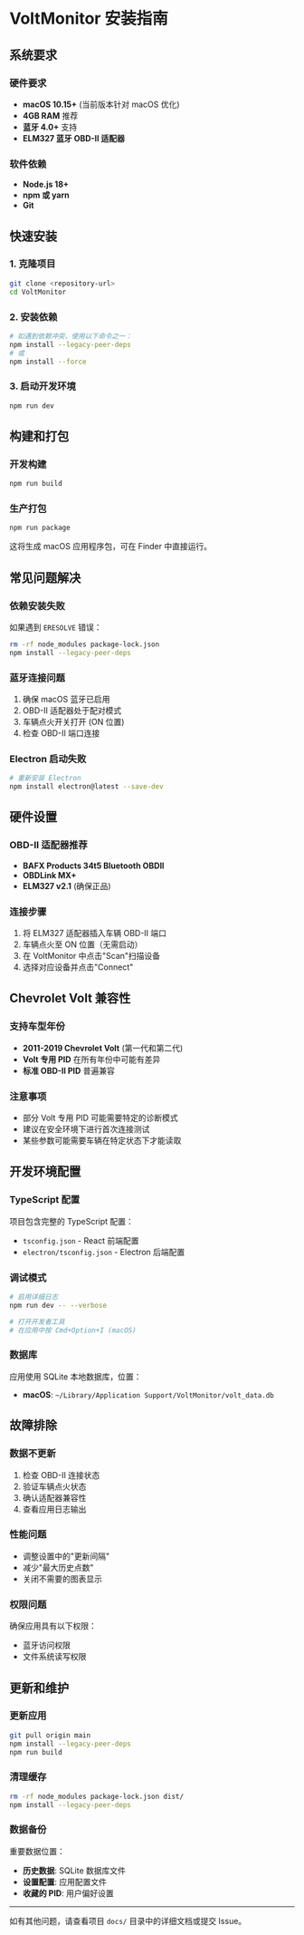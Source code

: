 # VoltMonitor 安装指南

## 系统要求

### 硬件要求
- **macOS 10.15+** (当前版本针对 macOS 优化)
- **4GB RAM** 推荐
- **蓝牙 4.0+** 支持
- **ELM327 蓝牙 OBD-II 适配器**

### 软件依赖
- **Node.js 18+**
- **npm 或 yarn**
- **Git**

## 快速安装

### 1. 克隆项目
```bash
git clone <repository-url>
cd VoltMonitor
```

### 2. 安装依赖
```bash
# 如遇到依赖冲突，使用以下命令之一：
npm install --legacy-peer-deps
# 或
npm install --force
```

### 3. 启动开发环境
```bash
npm run dev
```

## 构建和打包

### 开发构建
```bash
npm run build
```

### 生产打包
```bash
npm run package
```

这将生成 macOS 应用程序包，可在 Finder 中直接运行。

## 常见问题解决

### 依赖安装失败
如果遇到 `ERESOLVE` 错误：
```bash
rm -rf node_modules package-lock.json
npm install --legacy-peer-deps
```

### 蓝牙连接问题
1. 确保 macOS 蓝牙已启用
2. OBD-II 适配器处于配对模式
3. 车辆点火开关打开 (ON 位置)
4. 检查 OBD-II 端口连接

### Electron 启动失败
```bash
# 重新安装 Electron
npm install electron@latest --save-dev
```

## 硬件设置

### OBD-II 适配器推荐
- **BAFX Products 34t5 Bluetooth OBDII**
- **OBDLink MX+**  
- **ELM327 v2.1** (确保正品)

### 连接步骤
1. 将 ELM327 适配器插入车辆 OBD-II 端口
2. 车辆点火至 ON 位置（无需启动）
3. 在 VoltMonitor 中点击"Scan"扫描设备
4. 选择对应设备并点击"Connect"

## Chevrolet Volt 兼容性

### 支持车型年份
- **2011-2019 Chevrolet Volt** (第一代和第二代)
- **Volt 专用 PID** 在所有年份中可能有差异
- **标准 OBD-II PID** 普遍兼容

### 注意事项
- 部分 Volt 专用 PID 可能需要特定的诊断模式
- 建议在安全环境下进行首次连接测试
- 某些参数可能需要车辆在特定状态下才能读取

## 开发环境配置

### TypeScript 配置
项目包含完整的 TypeScript 配置：
- `tsconfig.json` - React 前端配置
- `electron/tsconfig.json` - Electron 后端配置

### 调试模式
```bash
# 启用详细日志
npm run dev -- --verbose

# 打开开发者工具
# 在应用中按 Cmd+Option+I (macOS)
```

### 数据库
应用使用 SQLite 本地数据库，位置：
- **macOS**: `~/Library/Application Support/VoltMonitor/volt_data.db`

## 故障排除

### 数据不更新
1. 检查 OBD-II 连接状态
2. 验证车辆点火状态
3. 确认适配器兼容性
4. 查看应用日志输出

### 性能问题
- 调整设置中的"更新间隔"
- 减少"最大历史点数"
- 关闭不需要的图表显示

### 权限问题
确保应用具有以下权限：
- 蓝牙访问权限
- 文件系统读写权限

## 更新和维护

### 更新应用
```bash
git pull origin main
npm install --legacy-peer-deps
npm run build
```

### 清理缓存
```bash
rm -rf node_modules package-lock.json dist/
npm install --legacy-peer-deps
```

### 数据备份
重要数据位置：
- **历史数据**: SQLite 数据库文件
- **设置配置**: 应用配置文件
- **收藏的 PID**: 用户偏好设置

---

如有其他问题，请查看项目 `docs/` 目录中的详细文档或提交 Issue。